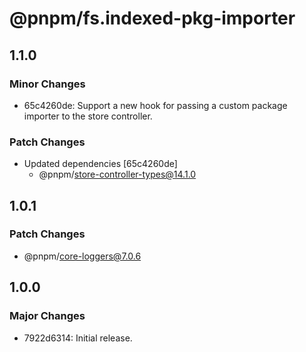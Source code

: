 # @pnpm/fs.indexed-pkg-importer

## 1.1.0

### Minor Changes

- 65c4260de: Support a new hook for passing a custom package importer to the store controller.

### Patch Changes

- Updated dependencies [65c4260de]
  - @pnpm/store-controller-types@14.1.0

## 1.0.1

### Patch Changes

- @pnpm/core-loggers@7.0.6

## 1.0.0

### Major Changes

- 7922d6314: Initial release.
